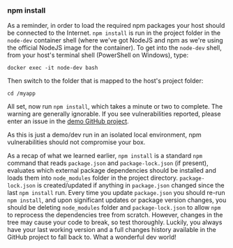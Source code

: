 ### npm install

As a reminder, in order to load the required npm packages your host should be connected to the Internet. `npm install` is run in the project folder in the `node-dev` container shell (where we've got NodeJS and npm as we're using the official NodeJS image for the container). To get into the `node-dev` shell, from your host's terminal shell (PowerShell on Windows), type:
```
docker exec -it node-dev bash
```
Then switch to the folder that is mapped to the host's project folder:
```
cd /myapp
```

All set, now run `npm install`, which takes a minute or two to complete. The warning are generally ignorable. If you see vulnerabilities reported, please enter an issue in the [demo GitHub project](https://github.com/exlskills/demo-gql-mongo/issues).

As this is just a demo/dev run in an isolated local environment, npm vulnerabilities should not compromise your box.

As a recap of what we learned earlier, `npm install` is a standard `npm` command that reads `package.json` and `package-lock.json` (if present), evaluates which external package dependencies should be installed and loads them into `node_modules` folder in the project directory. `package-lock.json` is created/updated if anything in `package.json` changed since the last `npm install` run. Every time you update `package.json` you should re-run `npm install`, and upon significant updates or package version changes, you should be deleting `node_modules` folder and `package-lock.json` to allow `npm` to reprocess the dependencies tree from scratch. However, changes in the tree may cause your code to break, so test thoroughly. Luckily, you always have your last working version and a full changes history available in the GitHub project to fall back to. What a wonderful dev world!